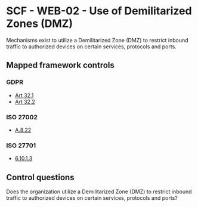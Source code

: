 # SCF - WEB-02 - Use of Demilitarized Zones (DMZ)
Mechanisms exist to utilize a Demilitarized Zone (DMZ) to restrict inbound traffic to authorized devices on certain services, protocols and ports.
## Mapped framework controls
### GDPR
- [Art 32.1](../gdpr/art32.md#Article-321)
- [Art 32.2](../gdpr/art32.md#Article-322)
  
### ISO 27002
- [A.8.22](../iso27002/a-8.md#a822)
  
### ISO 27701
- [6.10.1.3](../iso27701/61013.md)
  
## Control questions
Does the organization utilize a Demilitarized Zone (DMZ) to restrict inbound traffic to authorized devices on certain services, protocols and ports?
  